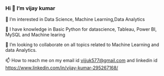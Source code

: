 ### Hi 👋 I’m vijay kumar

👀 I’m interested in Data Science, Machine Learning,Data Analytics

🌱 I have knowledge in  Basic Python for datascience, Tableau, Power BI, MySQL and Machine learing

💞️ I’m looking to collaborate on all topics related to Machine Learning and data Analytics.

📫 How to reach me on my email id vijjuk577@gmail.com and linkedin id https://www.linkedin.com/in/vijay-kumar-295267168/
